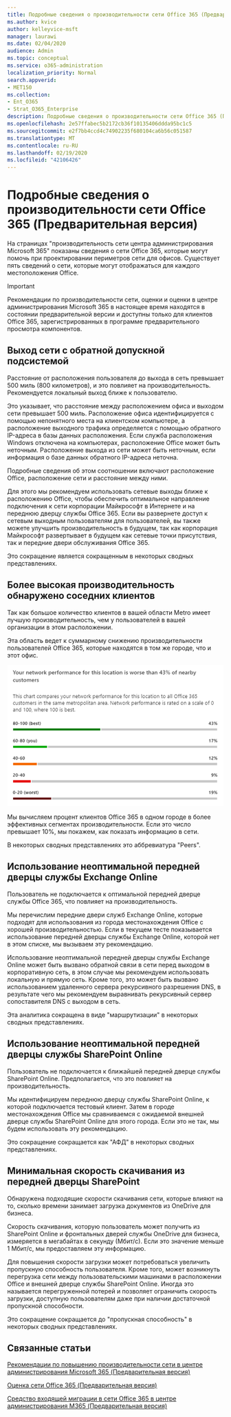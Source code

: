 ```yaml
---
title: Подробные сведения о производительности сети Office 365 (Предварительная версия)
ms.author: kvice
author: kelleyvice-msft
manager: laurawi
ms.date: 02/04/2020
audience: Admin
ms.topic: conceptual
ms.service: o365-administration
localization_priority: Normal
search.appverid:
- MET150
ms.collection:
- Ent_O365
- Strat_O365_Enterprise
description: Подробные сведения о производительности сети Office 365 (Предварительная версия)
ms.openlocfilehash: 2e57ffabec5b2172cb36f10135406ddda95bc1c5
ms.sourcegitcommit: e2f7bb4ccd4c74902235f680104ca6b56c051587
ms.translationtype: MT
ms.contentlocale: ru-RU
ms.lasthandoff: 02/19/2020
ms.locfileid: "42106426"
---
```

# <a name="office-365-network-performance-insights-preview"></a>Подробные сведения о производительности сети Office 365 (Предварительная версия)

На страницах "производительность сети центра администрирования Microsoft 365" показаны сведения о сети Office 365, которые могут помочь при проектировании периметров сети для офисов. Существует пять сведений о сети, которые могут отображаться для каждого местоположения Office.

>[!IMPORTANT]
>Рекомендации по производительности сети, оценки и оценки в центре администрирования Microsoft 365 в настоящее время находятся в состоянии предварительной версии и доступны только для клиентов Office 365, зарегистрированных в программе предварительного просмотра компонентов.

## <a name="backhauled-network-egress"></a>Выход сети с обратной допускной подсистемой

Расстояние от расположения пользователя до выхода в сеть превышает 500 миль (800 километров), и это повлияет на производительность. Рекомендуется локальный выход ближе к пользователю.

Это указывает, что расстояние между расположением офиса и выходом сети превышает 500 миль. Расположение офиса идентифицируется с помощью непонятного места на клиентском компьютере, а расположение выходного трафика определяется с помощью обратного IP-адреса в базы данных расположения. Если служба расположения Windows отключена на компьютерах, расположение Office может быть неточным. Расположение выхода из сети может быть неточным, если информация о базе данных обратного IP-адреса неточна.

Подробные сведения об этом соотношении включают расположение Office, расположение сети и расстояние между ними.

Для этого мы рекомендуем использовать сетевые выходы ближе к расположению Office, чтобы обеспечить оптимальное направление подключения к сети корпорации Майкрософт в Интернете и на переднюю дверцу службы Office 365. Если вы развернете доступ к сетевым выходным пользователям для пользователей, вы также можете улучшить производительность в будущем, так как корпорация Майкрософт развертывает в будущем как сетевые точки присутствия, так и передние двери обслуживания Office 365.

Это сокращение является сокращенным в некоторых сводных представлениях.

## <a name="better-performance-detected-for-customers-near-you"></a>Более высокая производительность обнаружено соседних клиентов

Так как большое количество клиентов в вашей области Metro имеет лучшую производительность, чем у пользователей в вашей организации в этом расположении.

Эта область ведет к суммарному снижению производительности пользователей Office 365, которые находятся в том же городе, что и этот офис.

![Относительная производительность сети](Media/m365-mac-perf/m365-mac-perf-relative-perf.png)

Мы вычисляем процент клиентов Office 365 в одном городе в более эффективных сегментах производительности. Если это число превышает 10%, мы покажем, как показать информацию в сети.

В некоторых сводных представлениях это аббревиатура "Peers".

## <a name="use-of-a-non-optimal-exchange-online-service-front-door"></a>Использование неоптимальной передней дверцы службы Exchange Online

Пользователь не подключается к оптимальной передней дверце службы Office 365, что повлияет на производительность.

Мы перечислим передние двери служб Exchange Online, которые подходят для использования из города местонахождения Office с хорошей производительностью. Если в текущем тесте показывается использование передней дверцы службы Exchange Online, которой нет в этом списке, мы вызываем эту рекомендацию.

Использование неоптимальной передней дверцы службы Exchange Online может быть вызвано обратной связи в сети перед выходом в корпоративную сеть, в этом случае мы рекомендуем использовать локальную и прямую сеть. Кроме того, это может быть вызвано использованием удаленного сервера рекурсивного разрешения DNS, в результате чего мы рекомендуем выравнивать рекурсивный сервер сопоставителя DNS с выходом в сеть.

Эта аналитика сокращена в виде "маршрутизации" в некоторых сводных представлениях.

## <a name="use-of-non-optimal-sharepoint-online-service-front-door"></a>Использование неоптимальной передней дверцы службы SharePoint Online

Пользователь не подключается к ближайшей передней дверце службы SharePoint Online. Предполагается, что это повлияет на производительность.

Мы идентифицируем переднюю дверцу службы SharePoint Online, к которой подключается тестовый клиент. Затем в городе местонахождения Office мы сравниваемся с ожидаемой внешней дверце службы SharePoint Online для этого города. Если это не так, мы будем использовать эту рекомендацию.

Это сокращение сокращается как "АФД" в некоторых сводных представлениях.

## <a name="low-download-speed-from-sharepoint-front-door"></a>Минимальная скорость скачивания из передней дверцы SharePoint

Обнаружена подходящие скорости скачивания сети, которые влияют на то, сколько времени занимает загрузка документов из OneDrive для бизнеса.

Скорость скачивания, которую пользователь может получить из SharePoint Online и фронтальных дверей службы OneDrive для бизнеса, измеряется в мегабайтах в секунду (Мбит/с). Если это значение меньше 1 Мбит/с, мы предоставляем эту информацию.

Для повышения скорости загрузки может потребоваться увеличить пропускную способность пользователя. Кроме того, может возникнуть перегрузка сети между пользовательскими машинами в расположении Office и внешней дверце службы SharePoint Online. Иногда это называется перегруженной потерей и позволяет ограничить скорость загрузки, доступную пользователям даже при наличии достаточной пропускной способности.

Это сокращение сокращается до "пропускная способность" в некоторых сводных представлениях.

## <a name="related-topics"></a>Связанные статьи

[Рекомендации по повышению производительности сети в центре администрирования Microsoft 365 (Предварительная версия)](office-365-network-mac-perf-overview.md)

[Оценка сети Office 365 (Предварительная версия)](office-365-network-mac-perf-score.md)

[Средство входящей миграции в сети Office 365 в центре администрирования M365 (Предварительная версия)](office-365-network-mac-perf-onboarding-tool.md)
